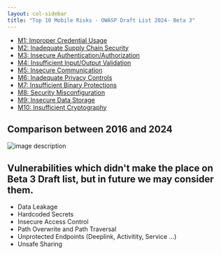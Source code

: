 ```yaml
---
layout: col-sidebar
title: "Top 10 Mobile Risks - OWASP Draft List 2024- Beta 3"
---
```


- [M1: Improper Credential Usage](m1-improper-credential-usage.md)
- [M2: Inadequate Supply Chain Security](m2-inadequate-supply-chain-security.md)
- [M3: Insecure Authentication/Authorization](m3-insecure-authentication-authorization.md)
- [M4: Insufficient Input/Output Validation](m4-insufficient-input-output-validation.md)
- [M5: Insecure Communication](m5-insecure-communication.md)
- [M6: Inadequate Privacy Controls](m6-inadequate-privacy-controls.md)
- [M7: Insufficient Binary Protections](m7-insufficient-binary-protection.md)
- [M8: Security Misconfiguration](m8-security-misconfiguration.md)
- [M9: Insecure Data Storage](m9-insecure-data-storage.md)
- [M10: Insufficient Cryptography](m10-insufficient-cryptography.md)

## Comparison between 2016 and 2024
![image description](/2024-risks/assets/images/comparison-owasp-10.png)


## Vulnerabilities which didn't make the place on Beta 3 Draft list, but in future we may consider them.

* Data Leakage
* Hardcoded Secrets
* Insecure Access Control
* Path Overwrite and Path Traversal
* Unprotected Endpoints (Deeplink, Activitity, Service ...)
* Unsafe Sharing
